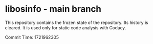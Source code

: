 # libosinfo - main branch

This repository contains the frozen state of the repository.
Its history is cleared. It is used only for static code
analysis with Codacy.

Commit Time: 1721962305